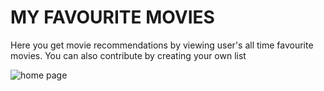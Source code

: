 # MY FAVOURITE MOVIES

Here you get movie recommendations by viewing user's all time favourite movies. You can also contribute by creating your own list

![home page](https://github.com/ndujesco/favourite-movies/tree/master/images/1.png)
